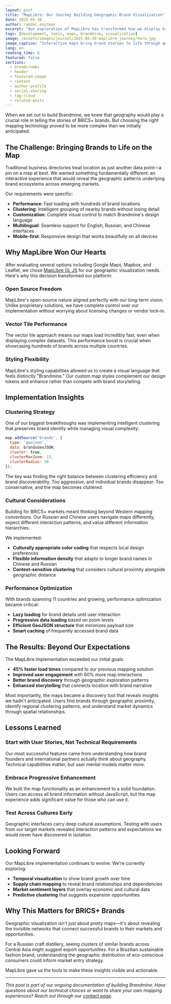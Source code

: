 ```yaml
---
layout: post
title: "MapLibre: Our Journey Building Geographic Brand Visualization"
date: 2025-05-30
author: randal_eastman
excerpt: "Our exploration of MapLibre has transformed how we display brands geographically, creating an interactive experience that reveals patterns and connections across BRICS+ markets."
tags: [development, tools, maps, brandmine, visualization]
image: /assets/images/journal/2025-05-30-maplibre-journey/hero.jpg
image_caption: "Interactive maps bring brand stories to life through geographic visualization"
lang: en
reading_time: 8
featured: false
sections:
  - breadcrumbs
  - header
  - featured-image
  - content
  - author-profile
  - social-sharing
  - tag-cloud
  - related-posts
---
```


When we set out to build Brandmine, we knew that geography would play a crucial role in telling the stories of BRICS+ brands. But choosing the right mapping technology proved to be more complex than we initially anticipated.

## The Challenge: Bringing Brands to Life on the Map

Traditional business directories treat location as just another data point—a pin on a map at best. We wanted something fundamentally different: an interactive experience that would reveal the geographic patterns underlying brand ecosystems across emerging markets.

Our requirements were specific:
- **Performance**: Fast loading with hundreds of brand locations
- **Clustering**: Intelligent grouping of nearby brands without losing detail
- **Customization**: Complete visual control to match Brandmine's design language
- **Multilingual**: Seamless support for English, Russian, and Chinese interfaces
- **Mobile-first**: Responsive design that works beautifully on all devices

## Why MapLibre Won Our Hearts

After evaluating several options including Google Maps, Mapbox, and Leaflet, we chose [MapLibre GL JS](https://maplibre.org/) for our geographic visualization needs. Here's why this decision transformed our platform:

### Open Source Freedom

MapLibre's open-source nature aligned perfectly with our long-term vision. Unlike proprietary solutions, we have complete control over our implementation without worrying about licensing changes or vendor lock-in.

### Vector Tile Performance

The vector tile approach means our maps load incredibly fast, even when displaying complex datasets. This performance boost is crucial when showcasing hundreds of brands across multiple countries.

### Styling Flexibility

MapLibre's styling capabilities allowed us to create a visual language that feels distinctly "Brandmine." Our custom map styles complement our design tokens and enhance rather than compete with brand storytelling.

## Implementation Insights

### Clustering Strategy

One of our biggest breakthroughs was implementing intelligent clustering that preserves brand identity while managing visual complexity:

```javascript
map.addSource('brands', {
  type: 'geojson',
  data: brandsGeoJSON,
  cluster: true,
  clusterMaxZoom: 12,
  clusterRadius: 50
});
```

The key was finding the right balance between clustering efficiency and brand discoverability. Too aggressive, and individual brands disappear. Too conservative, and the map becomes cluttered.

### Cultural Considerations

Building for BRICS+ markets meant thinking beyond Western mapping conventions. Our Russian and Chinese users navigate maps differently, expect different interaction patterns, and value different information hierarchies.

We implemented:
- **Culturally appropriate color coding** that respects local design preferences
- **Flexible information density** that adapts to longer brand names in Chinese and Russian
- **Context-sensitive clustering** that considers cultural proximity alongside geographic distance

### Performance Optimization

With brands spanning 11 countries and growing, performance optimization became critical:

- **Lazy loading** for brand details until user interaction
- **Progressive data loading** based on zoom levels
- **Efficient GeoJSON structure** that minimizes payload size
- **Smart caching** of frequently accessed brand data

## The Results: Beyond Our Expectations

The MapLibre implementation exceeded our initial goals:

- **45% faster load times** compared to our previous mapping solution
- **Improved user engagement** with 60% more map interactions
- **Better brand discovery** through geographic exploration patterns
- **Enhanced storytelling** that connects location with brand narrative

Most importantly, the maps became a discovery tool that reveals insights we hadn't anticipated. Users find brands through geographic proximity, identify regional clustering patterns, and understand market dynamics through spatial relationships.

## Lessons Learned

### Start with User Stories, Not Technical Requirements

Our most successful features came from understanding how brand founders and international partners actually think about geography. Technical capabilities matter, but user mental models matter more.

### Embrace Progressive Enhancement

We built the map functionality as an enhancement to a solid foundation. Users can access all brand information without JavaScript, but the map experience adds significant value for those who can use it.

### Test Across Cultures Early

Geographic interfaces carry deep cultural assumptions. Testing with users from our target markets revealed interaction patterns and expectations we would never have discovered in isolation.

## Looking Forward

Our MapLibre implementation continues to evolve. We're currently exploring:

- **Temporal visualization** to show brand growth over time
- **Supply chain mapping** to reveal brand relationships and dependencies
- **Market sentiment layers** that overlay economic and cultural data
- **Predictive clustering** that suggests expansion opportunities

## Why This Matters for BRICS+ Brands

Geographic visualization isn't just about pretty maps—it's about revealing the invisible networks that connect successful brands to their markets and opportunities.

For a Russian craft distillery, seeing clusters of similar brands across Central Asia might suggest export opportunities. For a Brazilian sustainable fashion brand, understanding the geographic distribution of eco-conscious consumers could inform market entry strategy.

MapLibre gave us the tools to make these insights visible and actionable.

---

*This post is part of our ongoing documentation of building Brandmine. Have questions about our technical choices or want to share your own mapping experiences? Reach out through our [contact page](/en/about/#contact).*